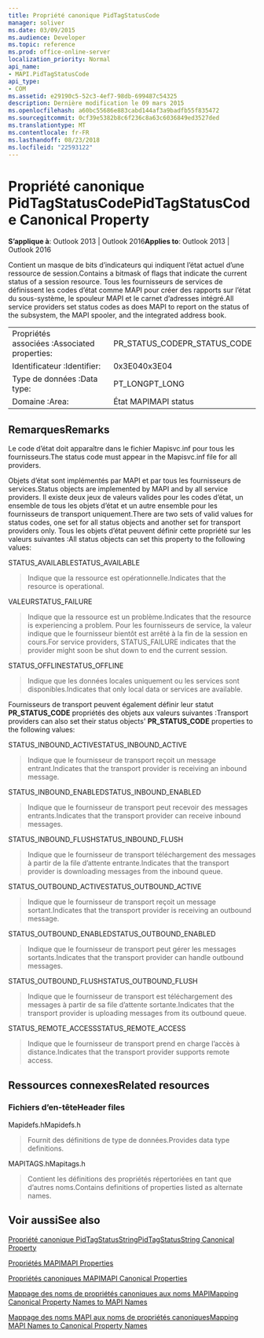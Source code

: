 ```yaml
---
title: Propriété canonique PidTagStatusCode
manager: soliver
ms.date: 03/09/2015
ms.audience: Developer
ms.topic: reference
ms.prod: office-online-server
localization_priority: Normal
api_name:
- MAPI.PidTagStatusCode
api_type:
- COM
ms.assetid: e29190c5-52c3-4ef7-98db-699487c54325
description: Dernière modification le 09 mars 2015
ms.openlocfilehash: a60bc55686e883cabd144af3a9badfb55f835472
ms.sourcegitcommit: 0cf39e5382b8c6f236c8a63c6036849ed3527ded
ms.translationtype: MT
ms.contentlocale: fr-FR
ms.lasthandoff: 08/23/2018
ms.locfileid: "22593122"
---
```

# <a name="pidtagstatuscode-canonical-property"></a><span data-ttu-id="be7a8-103">Propriété canonique PidTagStatusCode</span><span class="sxs-lookup"><span data-stu-id="be7a8-103">PidTagStatusCode Canonical Property</span></span>

  
  
<span data-ttu-id="be7a8-104">**S’applique à**: Outlook 2013 | Outlook 2016</span><span class="sxs-lookup"><span data-stu-id="be7a8-104">**Applies to**: Outlook 2013 | Outlook 2016</span></span> 
  
<span data-ttu-id="be7a8-105">Contient un masque de bits d’indicateurs qui indiquent l’état actuel d’une ressource de session.</span><span class="sxs-lookup"><span data-stu-id="be7a8-105">Contains a bitmask of flags that indicate the current status of a session resource.</span></span> <span data-ttu-id="be7a8-106">Tous les fournisseurs de services de définissent les codes d’état comme MAPI pour créer des rapports sur l’état du sous-système, le spouleur MAPI et le carnet d’adresses intégré.</span><span class="sxs-lookup"><span data-stu-id="be7a8-106">All service providers set status codes as does MAPI to report on the status of the subsystem, the MAPI spooler, and the integrated address book.</span></span>
  
|||
|:-----|:-----|
|<span data-ttu-id="be7a8-107">Propriétés associées :</span><span class="sxs-lookup"><span data-stu-id="be7a8-107">Associated properties:</span></span>  <br/> |<span data-ttu-id="be7a8-108">PR_STATUS_CODE</span><span class="sxs-lookup"><span data-stu-id="be7a8-108">PR_STATUS_CODE</span></span>  <br/> |
|<span data-ttu-id="be7a8-109">Identificateur :</span><span class="sxs-lookup"><span data-stu-id="be7a8-109">Identifier:</span></span>  <br/> |<span data-ttu-id="be7a8-110">0x3E04</span><span class="sxs-lookup"><span data-stu-id="be7a8-110">0x3E04</span></span>  <br/> |
|<span data-ttu-id="be7a8-111">Type de données :</span><span class="sxs-lookup"><span data-stu-id="be7a8-111">Data type:</span></span>  <br/> |<span data-ttu-id="be7a8-112">PT_LONG</span><span class="sxs-lookup"><span data-stu-id="be7a8-112">PT_LONG</span></span>  <br/> |
|<span data-ttu-id="be7a8-113">Domaine :</span><span class="sxs-lookup"><span data-stu-id="be7a8-113">Area:</span></span>  <br/> |<span data-ttu-id="be7a8-114">État MAPI</span><span class="sxs-lookup"><span data-stu-id="be7a8-114">MAPI status</span></span>  <br/> |
   
## <a name="remarks"></a><span data-ttu-id="be7a8-115">Remarques</span><span class="sxs-lookup"><span data-stu-id="be7a8-115">Remarks</span></span>

<span data-ttu-id="be7a8-116">Le code d’état doit apparaître dans le fichier Mapisvc.inf pour tous les fournisseurs.</span><span class="sxs-lookup"><span data-stu-id="be7a8-116">The status code must appear in the Mapisvc.inf file for all providers.</span></span> 
  
<span data-ttu-id="be7a8-117">Objets d’état sont implémentés par MAPI et par tous les fournisseurs de services.</span><span class="sxs-lookup"><span data-stu-id="be7a8-117">Status objects are implemented by MAPI and by all service providers.</span></span> <span data-ttu-id="be7a8-118">Il existe deux jeux de valeurs valides pour les codes d’état, un ensemble de tous les objets d’état et un autre ensemble pour les fournisseurs de transport uniquement.</span><span class="sxs-lookup"><span data-stu-id="be7a8-118">There are two sets of valid values for status codes, one set for all status objects and another set for transport providers only.</span></span> <span data-ttu-id="be7a8-119">Tous les objets d’état peuvent définir cette propriété sur les valeurs suivantes :</span><span class="sxs-lookup"><span data-stu-id="be7a8-119">All status objects can set this property to the following values:</span></span>
  
<span data-ttu-id="be7a8-120">STATUS_AVAILABLE</span><span class="sxs-lookup"><span data-stu-id="be7a8-120">STATUS_AVAILABLE</span></span> 
  
> <span data-ttu-id="be7a8-121">Indique que la ressource est opérationnelle.</span><span class="sxs-lookup"><span data-stu-id="be7a8-121">Indicates that the resource is operational.</span></span>
    
<span data-ttu-id="be7a8-122">VALEUR</span><span class="sxs-lookup"><span data-stu-id="be7a8-122">STATUS_FAILURE</span></span> 
  
> <span data-ttu-id="be7a8-123">Indique que la ressource est un problème.</span><span class="sxs-lookup"><span data-stu-id="be7a8-123">Indicates that the resource is experiencing a problem.</span></span> <span data-ttu-id="be7a8-124">Pour les fournisseurs de service, la valeur indique que le fournisseur bientôt est arrêté à la fin de la session en cours.</span><span class="sxs-lookup"><span data-stu-id="be7a8-124">For service providers, STATUS_FAILURE indicates that the provider might soon be shut down to end the current session.</span></span>
    
<span data-ttu-id="be7a8-125">STATUS_OFFLINE</span><span class="sxs-lookup"><span data-stu-id="be7a8-125">STATUS_OFFLINE</span></span> 
  
> <span data-ttu-id="be7a8-126">Indique que les données locales uniquement ou les services sont disponibles.</span><span class="sxs-lookup"><span data-stu-id="be7a8-126">Indicates that only local data or services are available.</span></span>
    
<span data-ttu-id="be7a8-127">Fournisseurs de transport peuvent également définir leur statut **PR_STATUS_CODE** propriétés des objets aux valeurs suivantes :</span><span class="sxs-lookup"><span data-stu-id="be7a8-127">Transport providers can also set their status objects' **PR_STATUS_CODE** properties to the following values:</span></span> 
  
<span data-ttu-id="be7a8-128">STATUS_INBOUND_ACTIVE</span><span class="sxs-lookup"><span data-stu-id="be7a8-128">STATUS_INBOUND_ACTIVE</span></span> 
  
> <span data-ttu-id="be7a8-129">Indique que le fournisseur de transport reçoit un message entrant.</span><span class="sxs-lookup"><span data-stu-id="be7a8-129">Indicates that the transport provider is receiving an inbound message.</span></span> 
    
<span data-ttu-id="be7a8-130">STATUS_INBOUND_ENABLED</span><span class="sxs-lookup"><span data-stu-id="be7a8-130">STATUS_INBOUND_ENABLED</span></span> 
  
> <span data-ttu-id="be7a8-131">Indique que le fournisseur de transport peut recevoir des messages entrants.</span><span class="sxs-lookup"><span data-stu-id="be7a8-131">Indicates that the transport provider can receive inbound messages.</span></span>
    
<span data-ttu-id="be7a8-132">STATUS_INBOUND_FLUSH</span><span class="sxs-lookup"><span data-stu-id="be7a8-132">STATUS_INBOUND_FLUSH</span></span> 
  
> <span data-ttu-id="be7a8-133">Indique que le fournisseur de transport téléchargement des messages à partir de la file d’attente entrante.</span><span class="sxs-lookup"><span data-stu-id="be7a8-133">Indicates that the transport provider is downloading messages from the inbound queue.</span></span>
    
<span data-ttu-id="be7a8-134">STATUS_OUTBOUND_ACTIVE</span><span class="sxs-lookup"><span data-stu-id="be7a8-134">STATUS_OUTBOUND_ACTIVE</span></span> 
  
> <span data-ttu-id="be7a8-135">Indique que le fournisseur de transport reçoit un message sortant.</span><span class="sxs-lookup"><span data-stu-id="be7a8-135">Indicates that the transport provider is receiving an outbound message.</span></span> 
    
<span data-ttu-id="be7a8-136">STATUS_OUTBOUND_ENABLED</span><span class="sxs-lookup"><span data-stu-id="be7a8-136">STATUS_OUTBOUND_ENABLED</span></span> 
  
> <span data-ttu-id="be7a8-137">Indique que le fournisseur de transport peut gérer les messages sortants.</span><span class="sxs-lookup"><span data-stu-id="be7a8-137">Indicates that the transport provider can handle outbound messages.</span></span>
    
<span data-ttu-id="be7a8-138">STATUS_OUTBOUND_FLUSH</span><span class="sxs-lookup"><span data-stu-id="be7a8-138">STATUS_OUTBOUND_FLUSH</span></span> 
  
> <span data-ttu-id="be7a8-139">Indique que le fournisseur de transport est téléchargement des messages à partir de sa file d’attente sortante.</span><span class="sxs-lookup"><span data-stu-id="be7a8-139">Indicates that the transport provider is uploading messages from its outbound queue.</span></span>
    
<span data-ttu-id="be7a8-140">STATUS_REMOTE_ACCESS</span><span class="sxs-lookup"><span data-stu-id="be7a8-140">STATUS_REMOTE_ACCESS</span></span> 
  
> <span data-ttu-id="be7a8-141">Indique que le fournisseur de transport prend en charge l’accès à distance.</span><span class="sxs-lookup"><span data-stu-id="be7a8-141">Indicates that the transport provider supports remote access.</span></span>
    
## <a name="related-resources"></a><span data-ttu-id="be7a8-142">Ressources connexes</span><span class="sxs-lookup"><span data-stu-id="be7a8-142">Related resources</span></span>

### <a name="header-files"></a><span data-ttu-id="be7a8-143">Fichiers d’en-tête</span><span class="sxs-lookup"><span data-stu-id="be7a8-143">Header files</span></span>

<span data-ttu-id="be7a8-144">Mapidefs.h</span><span class="sxs-lookup"><span data-stu-id="be7a8-144">Mapidefs.h</span></span>
  
> <span data-ttu-id="be7a8-145">Fournit des définitions de type de données.</span><span class="sxs-lookup"><span data-stu-id="be7a8-145">Provides data type definitions.</span></span>
    
<span data-ttu-id="be7a8-146">MAPITAGS.h</span><span class="sxs-lookup"><span data-stu-id="be7a8-146">Mapitags.h</span></span>
  
> <span data-ttu-id="be7a8-147">Contient les définitions des propriétés répertoriées en tant que d’autres noms.</span><span class="sxs-lookup"><span data-stu-id="be7a8-147">Contains definitions of properties listed as alternate names.</span></span>
    
## <a name="see-also"></a><span data-ttu-id="be7a8-148">Voir aussi</span><span class="sxs-lookup"><span data-stu-id="be7a8-148">See also</span></span>



[<span data-ttu-id="be7a8-149">Propriété canonique PidTagStatusString</span><span class="sxs-lookup"><span data-stu-id="be7a8-149">PidTagStatusString Canonical Property</span></span>](pidtagstatusstring-canonical-property.md)


[<span data-ttu-id="be7a8-150">Propriétés MAPI</span><span class="sxs-lookup"><span data-stu-id="be7a8-150">MAPI Properties</span></span>](mapi-properties.md)
  
[<span data-ttu-id="be7a8-151">Propriétés canoniques MAPI</span><span class="sxs-lookup"><span data-stu-id="be7a8-151">MAPI Canonical Properties</span></span>](mapi-canonical-properties.md)
  
[<span data-ttu-id="be7a8-152">Mappage des noms de propriétés canoniques aux noms MAPI</span><span class="sxs-lookup"><span data-stu-id="be7a8-152">Mapping Canonical Property Names to MAPI Names</span></span>](mapping-canonical-property-names-to-mapi-names.md)
  
[<span data-ttu-id="be7a8-153">Mappage des noms MAPI aux noms de propriétés canoniques</span><span class="sxs-lookup"><span data-stu-id="be7a8-153">Mapping MAPI Names to Canonical Property Names</span></span>](mapping-mapi-names-to-canonical-property-names.md)

